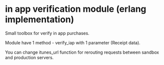 in app verification module (erlang implementation)
=====

Small toolbox for verify in app purchases.

Module have 1 method - verify_iap with 1 parameter (Receipt data).

You can change itunes_url function for rerouting requests between sandbox and production servers.